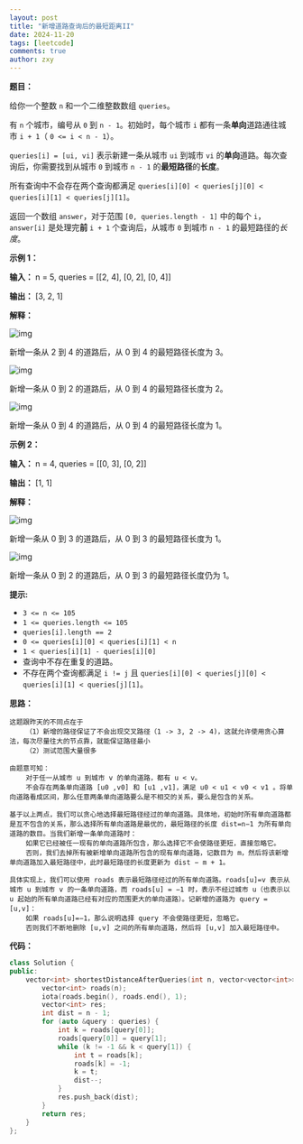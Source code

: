 ```yaml
---
layout: post
title: "新增道路查询后的最短距离II"
date: 2024-11-20
tags: [leetcode]
comments: true
author: zxy
---
```


**题目：**

给你一个整数 `n` 和一个二维整数数组 `queries`。

有 `n` 个城市，编号从 `0` 到 `n - 1`。初始时，每个城市 `i` 都有一条**单向**道路通往城市 `i + 1`（ `0 <= i < n - 1`）。

`queries[i] = [ui, vi]` 表示新建一条从城市 `ui` 到城市 `vi` 的**单向**道路。每次查询后，你需要找到从城市 `0` 到城市 `n - 1` 的**最短路径**的**长度**。

所有查询中不会存在两个查询都满足 `queries[i][0] < queries[j][0] < queries[i][1] < queries[j][1]`。

返回一个数组 `answer`，对于范围 `[0, queries.length - 1]` 中的每个 `i`，`answer[i]` 是处理完**前** `i + 1` 个查询后，从城市 `0` 到城市 `n - 1` 的最短路径的*长度*。

**示例 1：**

**输入：** n = 5, queries = [[2, 4], [0, 2], [0, 4]]

**输出：** [3, 2, 1]

**解释：**

![img](https://assets.leetcode.com/uploads/2024/06/28/image8.jpg)

新增一条从 2 到 4 的道路后，从 0 到 4 的最短路径长度为 3。

![img](https://assets.leetcode.com/uploads/2024/06/28/image9.jpg)

新增一条从 0 到 2 的道路后，从 0 到 4 的最短路径长度为 2。

![img](https://assets.leetcode.com/uploads/2024/06/28/image10.jpg)

新增一条从 0 到 4 的道路后，从 0 到 4 的最短路径长度为 1。

**示例 2：**

**输入：** n = 4, queries = [[0, 3], [0, 2]]

**输出：** [1, 1]

**解释：**

![img](https://assets.leetcode.com/uploads/2024/06/28/image11.jpg)

新增一条从 0 到 3 的道路后，从 0 到 3 的最短路径长度为 1。

![img](https://assets.leetcode.com/uploads/2024/06/28/image12.jpg)

新增一条从 0 到 2 的道路后，从 0 到 3 的最短路径长度仍为 1。

**提示:**

- `3 <= n <= 105`
- `1 <= queries.length <= 105`
- `queries[i].length == 2`
- `0 <= queries[i][0] < queries[i][1] < n`
- `1 < queries[i][1] - queries[i][0]`
- 查询中不存在重复的道路。
- 不存在两个查询都满足 `i != j` 且 `queries[i][0] < queries[j][0] < queries[i][1] < queries[j][1]`。

**思路：**

```
这题跟昨天的不同点在于
	（1）新增的路径保证了不会出现交叉路径（1 -> 3, 2 -> 4)，这就允许使用贪心算法，每次尽量往大的节点靠，就能保证路径最小
	（2）测试范围大量很多
	
由题意可知：
	对于任一从城市 u 到城市 v 的单向道路，都有 u < v。
	不会存在两条单向道路 [u0 ,v0] 和 [u1 ,v1]，满足 u0 < u1 < v0 < v1 。将单向道路看成区间，那么任意两条单向道路要么是不相交的关系，要么是包含的关系。

基于以上两点，我们可以贪心地选择最短路径经过的单向道路。具体地，初始时所有单向道路都是互不包含的关系，那么选择所有单向道路是最优的，最短路径的长度 dist=n−1 为所有单向道路的数目。当我们新增一条单向道路时：
	如果它已经被任一现有的单向道路所包含，那么选择它不会使路径更短，直接忽略它。
	否则，我们去掉所有被新增单向道路所包含的现有单向道路，记数目为 m，然后将该新增单向道路加入最短路径中，此时最短路径的长度更新为 dist − m + 1。

具体实现上，我们可以使用 roads 表示最短路径经过的所有单向道路。roads[u]=v 表示从城市 u 到城市 v 的一条单向道路，而 roads[u] = −1 时，表示不经过城市 u（也表示以 u 起始的所有单向道路已经有对应的范围更大的单向道路）。记新增的道路为 query = [u,v]：
	如果 roads[u]=−1，那么说明选择 query 不会使路径更短，忽略它。
	否则我们不断地删除 [u,v] 之间的所有单向道路，然后将 [u,v] 加入最短路径中。
```

**代码：**

```cpp
class Solution {
public:
    vector<int> shortestDistanceAfterQueries(int n, vector<vector<int>>& queries) {
        vector<int> roads(n);
        iota(roads.begin(), roads.end(), 1);
        vector<int> res;
        int dist = n - 1;
        for (auto &query : queries) {
            int k = roads[query[0]];
            roads[query[0]] = query[1];
            while (k != -1 && k < query[1]) {
                int t = roads[k];
                roads[k] = -1;
                k = t;
                dist--;
            }
            res.push_back(dist); 
        }
        return res;
    }
};
```
